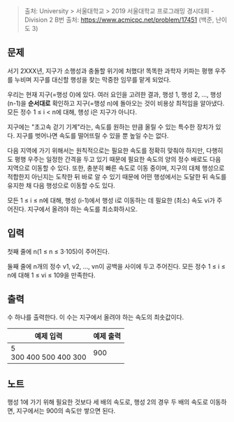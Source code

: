> 출처: University > 서울대학교 > 2019 서울대학교 프로그래밍 경시대회 - Division 2 B번
> 출처: https://www.acmicpc.net/problem/17451 (백준, 난이도 3)

## 문제

서기 2XXX년, 지구가 소행성과 충돌할 위기에 처했다! 똑똑한 과학자 키파는 평행 우주를 누비며 지구를 대신할 행성을 찾는 막중한 임무를 맡게 되었다.

우리는 현재 지구(=행성 0)에 있다. 여러 요인을 고려한 결과, 행성 1, 행성 2, …, 행성 (n-1)을 **순서대로** 확인하고 지구(=행성 n)에 돌아오는 것이 비용상 최적임을 알아냈다. 모든 정수 1 ≤ i < n에 대해, 행성 i은 지구가 아니다.

지구에는 "초고속 걷기 기계"라는, 속도를 원하는 만큼 올릴 수 있는 특수한 장치가 있다. 지구를 벗어나면 속도를 떨어뜨릴 수 있을 뿐 높일 수는 없다.

다음 지역에 가기 위해서는 원칙적으로는 필요한 속도를 정확히 맞춰야 하지만, 다행히도 평행 우주는 일정한 간격을 두고 있기 때문에 필요한 속도의 양의 정수 배로도 다음 지역으로 이동할 수 있다. 또한, 충분히 빠른 속도로 이동 중이며, 지구의 대체 행성으로 적합한지 아닌지는 도착한 뒤 바로 알 수 있기 때문에 어떤 행성에서는 도달한 뒤 속도를 유지한 채 다음 행성으로 이동할 수도 있다.

모든 1 ≤ i ≤ n에 대해, 행성 (i-1)에서 행성 i로 이동하는 데 필요한 (최소) 속도 vi가 주어진다. 지구에서 올려야 하는 속도를 최소화하시오.

## 입력

첫째 줄에 n(1 ≤ n ≤ 3·105)이 주어진다.

둘째 줄에 n개의 정수 v1, v2, …, vn이 공백을 사이에 두고 주어진다. 모든 정수 1 ≤ i ≤ n에 대해 1 ≤ vi ≤ 109을 만족한다.

## 출력

수 하나를 출력한다. 이 수는 지구에서 올려야 하는 속도의 최솟값이다.

| 예제 입력                | 예제 출력 |
| ------------------------ | --------- |
| 5<br>300 400 500 400 300 | 900       |

## 노트

행성 1에 가기 위해 필요한 것보다 세 배의 속도로, 행성 2의 경우 두 배의 속도로 이동하면, 지구에서는 900의 속도만 쌓으면 된다.
